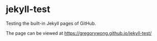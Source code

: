 # jekyll-test

Testing the built-in Jekyll pages of GitHub.

The page can be viewed at https://gregorywong.github.io/jekyll-test/
